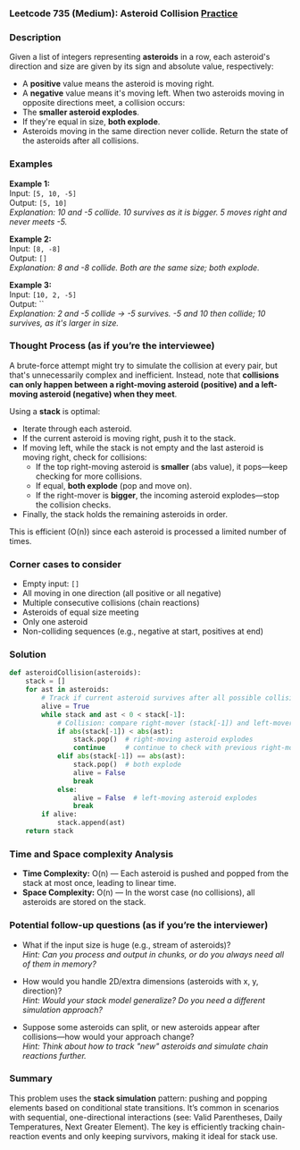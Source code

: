 ### Leetcode 735 (Medium): Asteroid Collision [Practice](https://leetcode.com/problems/asteroid-collision)

### Description  
Given a list of integers representing **asteroids** in a row, each asteroid's direction and size are given by its sign and absolute value, respectively:
- A **positive** value means the asteroid is moving right.
- A **negative** value means it's moving left.
When two asteroids moving in opposite directions meet, a collision occurs:
- The **smaller asteroid explodes**.
- If they're equal in size, **both explode**.
- Asteroids moving in the same direction never collide.
Return the state of the asteroids after all collisions.

### Examples  

**Example 1:**  
Input: `[5, 10, -5]`  
Output: `[5, 10]`  
*Explanation: 10 and -5 collide. 10 survives as it is bigger. 5 moves right and never meets -5.*

**Example 2:**  
Input: `[8, -8]`  
Output: `[]`  
*Explanation: 8 and -8 collide. Both are the same size; both explode.*

**Example 3:**  
Input: `[10, 2, -5]`  
Output: ``  
*Explanation: 2 and -5 collide → -5 survives. -5 and 10 then collide; 10 survives, as it's larger in size.*

### Thought Process (as if you’re the interviewee)  
A brute-force attempt might try to simulate the collision at every pair, but that's unnecessarily complex and inefficient. Instead, note that **collisions can only happen between a right-moving asteroid (positive) and a left-moving asteroid (negative) when they meet**.

Using a **stack** is optimal:
- Iterate through each asteroid.
- If the current asteroid is moving right, push it to the stack.
- If moving left, while the stack is not empty and the last asteroid is moving right, check for collisions:
  - If the top right-moving asteroid is **smaller** (abs value), it pops—keep checking for more collisions.
  - If equal, **both explode** (pop and move on).
  - If the right-mover is **bigger**, the incoming asteroid explodes—stop the collision checks.
- Finally, the stack holds the remaining asteroids in order.

This is efficient (O(n)) since each asteroid is processed a limited number of times.

### Corner cases to consider  
- Empty input: `[]`
- All moving in one direction (all positive or all negative)
- Multiple consecutive collisions (chain reactions)
- Asteroids of equal size meeting
- Only one asteroid
- Non-colliding sequences (e.g., negative at start, positives at end)

### Solution

```python
def asteroidCollision(asteroids):
    stack = []
    for ast in asteroids:
        # Track if current asteroid survives after all possible collisions
        alive = True
        while stack and ast < 0 < stack[-1]:
            # Collision: compare right-mover (stack[-1]) and left-mover (ast)
            if abs(stack[-1]) < abs(ast):
                stack.pop()  # right-moving asteroid explodes
                continue     # continue to check with previous right-mover
            elif abs(stack[-1]) == abs(ast):
                stack.pop()  # both explode
                alive = False
                break
            else:
                alive = False  # left-moving asteroid explodes
                break
        if alive:
            stack.append(ast)
    return stack
```

### Time and Space complexity Analysis  

- **Time Complexity:** O(n) — Each asteroid is pushed and popped from the stack at most once, leading to linear time.
- **Space Complexity:** O(n) — In the worst case (no collisions), all asteroids are stored on the stack.

### Potential follow-up questions (as if you’re the interviewer)  

- What if the input size is huge (e.g., stream of asteroids)?  
  *Hint: Can you process and output in chunks, or do you always need all of them in memory?*

- How would you handle 2D/extra dimensions (asteroids with x, y, direction)?  
  *Hint: Would your stack model generalize? Do you need a different simulation approach?*

- Suppose some asteroids can split, or new asteroids appear after collisions—how would your approach change?  
  *Hint: Think about how to track "new" asteroids and simulate chain reactions further.*

### Summary
This problem uses the **stack simulation** pattern: pushing and popping elements based on conditional state transitions. It’s common in scenarios with sequential, one-directional interactions (see: Valid Parentheses, Daily Temperatures, Next Greater Element). The key is efficiently tracking chain-reaction events and only keeping survivors, making it ideal for stack use.